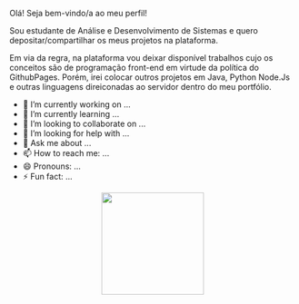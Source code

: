 Olá! Seja bem-vindo/a ao meu perfil! 

Sou estudante de Análise e Desenvolvimento de Sistemas e quero depositar/compartilhar os meus projetos na plataforma.

Em via da regra, na plataforma vou deixar disponível trabalhos cujo os conceitos são de programação front-end em virtude da política do GithubPages. Porém, irei colocar outros projetos em Java, Python Node.Js e outras linguagens direiconadas ao servidor dentro do meu portfólio.

- 🔭 I’m currently working on ...
- 🌱 I’m currently learning ...
- 👯 I’m looking to collaborate on ...
- 🤔 I’m looking for help with ...
- 💬 Ask me about ...
- 📫 How to reach me: ...
- 😄 Pronouns: ...
- ⚡ Fun fact: ...


<div align="center">
<a href="https://github.com/DevBatista1">
<img height="180em" src="https://github-readme-stats.vercel.app/api?username=NicolasBaraldodeLima&show_icons=true&theme=dracula&include_all_commits
<img height="180em" src="https://github-readme-stats.vercel.app/api/top-langs/?username=NicolasBaraldodeLima&layout=compact&langs_count=7&theme=dra
</div>

##
<div>
<a href="https://www.linkedin.com/in/nicolas-andr%C3%A9-baraldo-de-lima-42b66225a/" target="_blank"><img src="https://img.shields.io/badge/-LinkedIn-%230077B5?style=for-the-badge&logo=
![)
</div>

